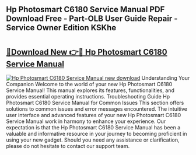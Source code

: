 ## Hp Photosmart C6180 Service Manual PDF Download Free - Part-OLB User Guide Repair - Service Owner Edition KSKhe

# <h2><a href="http://bc53069.oget.top/?id=Hp+Photosmart+C6180+Service+Manual">🔗Download New 👉🔴 Hp Photosmart C6180 Service Manual</a></h2>

[![Hp Photosmart C6180 Service Manual new download](https://i.imgur.com/5g1atiW.png)](http://bc53069.oget.top/?id=Hp+Photosmart+C6180+Service+Manual)
Understanding Your Companion Welcome to the world of your new Hp Photosmart C6180 Service Manual! This manual explores its features, functionalities, and provides essential operating instructions. Troubleshooting Guide Hp Photosmart C6180 Service Manual for Common Issues This section offers solutions to common issues and error messages encountered. The intuitive user interface and advanced features of your new Hp Photosmart C6180 Service Manual work in harmony to enhance your experience. Our expectation is that the Hp Photosmart C6180 Service Manual has been a valuable and informative resource in your journey to becoming proficient in using your new gadget. Should you need any assistance or clarification, please do not hesitate to contact our support team.
